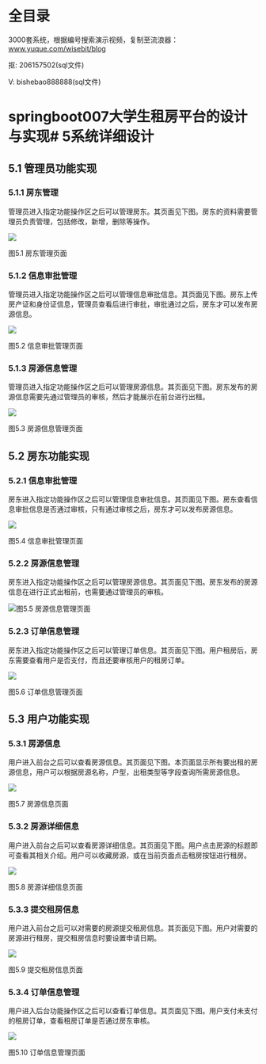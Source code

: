 # 全目录

3000套系统，根据编号搜索演示视频，复制至流浪器：www.yuque.com/wisebit/blog


<p>抠: 206157502(sql文件)</p>
<p>V: bishebao888888(sql文件)</p>


# springboot007大学生租房平台的设计与实现# 5系统详细设计
## 5.1 管理员功能实现
### 5.1.1 房东管理
管理员进入指定功能操作区之后可以管理房东。其页面见下图。房东的资料需要管理员负责管理，包括修改，新增，删除等操作。

![](/md/blog.016.png)

图5.1 房东管理页面
### 5.1.2 信息审批管理
管理员进入指定功能操作区之后可以管理信息审批信息。其页面见下图。房东上传房产证和身份证信息，管理员查看后进行审批，审批通过之后，房东才可以发布房源信息。

![](/md/blog.017.png)

图5.2 信息审批管理页面
### 5.1.3 房源信息管理
管理员进入指定功能操作区之后可以管理房源信息。其页面见下图。房东发布的房源信息需要先通过管理员的审核，然后才能展示在前台进行出租。

![](/md/blog.018.png)

图5.3 房源信息管理页面
## 5.2 房东功能实现
### 5.2.1 信息审批管理
房东进入指定功能操作区之后可以管理信息审批信息。其页面见下图。房东查看信息审批信息是否通过审核，只有通过审核之后，房东才可以发布房源信息。

![](/md/blog.019.png)

图5.4 信息审批管理页面
### 5.2.2 房源信息管理
房东进入指定功能操作区之后可以管理房源信息。其页面见下图。房东发布的房源信息在进行正式出租前，也需要通过管理员的审核。

![](/md/blog.020.png)图5.5 房源信息管理页面
### 5.2.3 订单信息管理
房东进入指定功能操作区之后可以管理订单信息。其页面见下图。用户租房后，房东需要查看用户是否支付，而且还要审核用户的租房订单。

![](/md/blog.021.png)

图5.6 订单信息管理页面
## 5.3 用户功能实现
### 5.3.1 房源信息
用户进入前台之后可以查看房源信息。其页面见下图。本页面显示所有要出租的房源信息，用户可以根据房源名称，户型，出租类型等字段查询所需房源信息。

![](/md/blog.022.png)

图5.7 房源信息页面
### 5.3.2 房源详细信息
用户进入前台之后可以查看房源详细信息。其页面见下图。用户点击房源的标题即可查看其相关介绍。用户可以收藏房源，或在当前页面点击租房按钮进行租房。

![](/md/blog.023.png)

图5.8 房源详细信息页面
### 5.3.3 提交租房信息
用户进入前台之后可以对需要的房源提交租房信息。其页面见下图。用户对需要的房源进行租房，提交租房信息时要设置申请日期。

![](/md/blog.024.png)

图5.9 提交租房信息页面
### 5.3.4 订单信息管理
用户进入后台功能操作区之后可以查看订单信息。其页面见下图。用户支付未支付的租房订单，查看租房订单是否通过房东审核。

![](/md/blog.025.png)

图5.10 订单信息管理页面
# 









